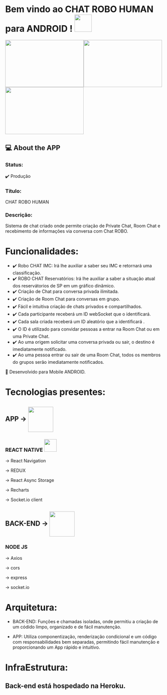 # Bem vindo ao CHAT ROBO HUMAN para ANDROID ! <img src=https://1.bp.blogspot.com/-fwtp0LoWWno/UM3lDwNQTiI/AAAAAAAAAuk/X1m7YVNAEOE/s1600/Droidgif.gif width="55">

 
<img align="center" width="250" height="150" src="https://miro.medium.com/max/1400/1*HBoFpeOTCuIDQMKsSpYN7A.png"><img align="center" width="250" height="150" src="https://miro.medium.com/max/1400/0*MNVJq_8e0SJoqZb5.jpg"><img align="center" width="250" height="150" src="https://miro.medium.com/max/811/1*tOitxCwTNcS3ESstLylmtg.png">
 

## :computer: About the APP

### Status: 
:heavy_check_mark: Produção

### Título: 
CHAT ROBO HUMAN

### Descrição: 
Sistema de chat criado onde permite criação de Private Chat, Room Chat e recebimento de informações via conversa com Chat ROBO.

# Funcionalidades:
- :heavy_check_mark: Robo CHAT IMC: Irá lhe auxiliar a saber seu IMC e retornará uma classificação.
- :heavy_check_mark: ROBO CHAT Reservatórios: Irá lhe auxiliar a saber a situação atual dos reservátorios de SP em um gráfico dinâmico.
- :heavy_check_mark: Criação de Chat para conversa privada ilimitada.
- :heavy_check_mark: Criação de Room Chat para conversas em grupo.
- :heavy_check_mark: Fácil e intuitiva criação de chats privados e compartilhados.
- :heavy_check_mark: Cada participante receberá um ID webSocket que o identificará.
- :heavy_check_mark: Cada sala criada receberá um ID aleatório que a identificará .
- :heavy_check_mark: O  ID é utilizado para convidar pessoas a entrar na Room Chat ou em uma Private Chat.
- :heavy_check_mark: Ao uma origem solicitar uma conversa privada ou sair, o destino é imediatamente notificado.
- :heavy_check_mark: Ao uma pessoa entrar ou sair de uma Room Chat, todos os membros do grupos serão imediatamente notificados.

:iphone: Desenvolvido para Mobile ANDROID.


# Tecnologias presentes:
 
## APP -> <img align="center" width="80" height="80" src="https://cdn.worldvectorlogo.com/logos/typescript.svg">
### REACT NATIVE <img src=https://1.bp.blogspot.com/-fwtp0LoWWno/UM3lDwNQTiI/AAAAAAAAAuk/X1m7YVNAEOE/s1600/Droidgif.gif width="40">

 -> React Navigation

 ->  REDUX
 
 ->  React Async Storage
 
 ->  Recharts
 
 -> Socket.io client
  
## BACK-END -> <img align="center" width="80" height="80" src="https://cdn.worldvectorlogo.com/logos/typescript.svg">
### NODE JS
 -> Axios

 -> cors

 -> express

 -> socket.io

# Arquitetura:
- BACK-END: Funções e chamadas isoladas, onde permitiu a criação de um códido limpo, organizado e de fácil manutenção.

- APP: Utiliza componentização, renderização condicional e um código com responsabilidades bem separadas, permitindo fácil manutenção e proporcionando um App rápido e intuitivo.

# InfraEstrutura:
## Back-end está hospedado na Heroku.


